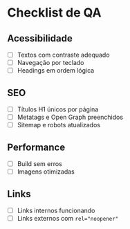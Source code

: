 # Checklist de QA

## Acessibilidade
- [ ] Textos com contraste adequado
- [ ] Navegação por teclado
- [ ] Headings em ordem lógica

## SEO
- [ ] Títulos H1 únicos por página
- [ ] Metatags e Open Graph preenchidos
- [ ] Sitemap e robots atualizados

## Performance
- [ ] Build sem erros
- [ ] Imagens otimizadas

## Links
- [ ] Links internos funcionando
- [ ] Links externos com `rel="noopener"`
